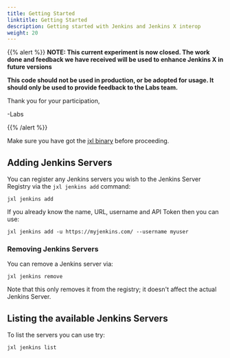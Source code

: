 ```yaml
---
title: Getting Started 
linktitle: Getting Started
description: Getting started with Jenkins and Jenkins X interop
weight: 20
---
```

{{% alert %}}
**NOTE: This current experiment is now closed. The work done and feedback we have received will be used to enhance Jenkins X in future versions**

**This code should not be used in production, or be adopted for usage.  It should only be used to provide feedback to the Labs team.**

Thank you for your participation,

-Labs


{{% /alert %}}

Make sure you have got the [jxl binary](/docs/labs/jxl/) before proceeding.


## Adding Jenkins Servers

You can register any Jenkins servers you wish to the Jenkins Server Registry via the `jxl jenkins add` command:

```
jxl jenkins add 
```

If you already know the name, URL, username and API Token then you can use:

```
jxl jenkins add -u https://myjenkins.com/ --username myuser
```

### Removing Jenkins Servers

You can remove a Jenkins server via:

``` 
jxl jenkins remove
```

Note that this only removes it from the registry; it doesn't affect the actual Jenkins Server.

## Listing the available Jenkins Servers

To list the servers you can use try:

``` 
jxl jenkins list
```
